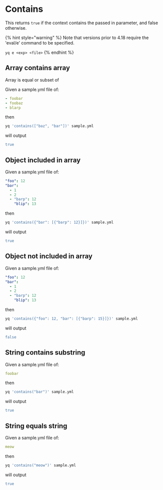 # Contains

This returns `true` if the context contains the passed in parameter, and false otherwise.

{% hint style="warning" %}
Note that versions prior to 4.18 require the 'eval/e' command to be specified.&#x20;

`yq e <exp> <file>`
{% endhint %}

## Array contains array
Array is equal or subset of

Given a sample.yml file of:
```yaml
- foobar
- foobaz
- blarp
```
then
```bash
yq 'contains(["baz", "bar"])' sample.yml
```
will output
```yaml
true
```

## Object included in array
Given a sample.yml file of:
```yaml
"foo": 12
"bar":
  - 1
  - 2
  - "barp": 12
    "blip": 13
```
then
```bash
yq 'contains({"bar": [{"barp": 12}]})' sample.yml
```
will output
```yaml
true
```

## Object not included in array
Given a sample.yml file of:
```yaml
"foo": 12
"bar":
  - 1
  - 2
  - "barp": 12
    "blip": 13
```
then
```bash
yq 'contains({"foo": 12, "bar": [{"barp": 15}]})' sample.yml
```
will output
```yaml
false
```

## String contains substring
Given a sample.yml file of:
```yaml
foobar
```
then
```bash
yq 'contains("bar")' sample.yml
```
will output
```yaml
true
```

## String equals string
Given a sample.yml file of:
```yaml
meow
```
then
```bash
yq 'contains("meow")' sample.yml
```
will output
```yaml
true
```


